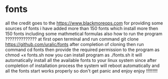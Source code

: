 # fonts
all the credit goes to the https://www.blackmoreops.com for providing some sources of fonts
i have added more than 150 fonts which install more then 150 fonts including some mathmetical formulas also
how to run the program ??????????????
at first open terminal and run command 
git clone https://github.com/uralic/fonts
after completion of cloning then run command 
cd fonts
then provide the required permission to the program as
chmod +x fonts.sh
now you can  install program as 
./fonts.sh
it will automatically install all the available fonts to your linux system
since after completion of installation process the system will reboot automatically and all the fonts start works properly
so don't get panic and enjoy
enjoy !!!!!!!!!
